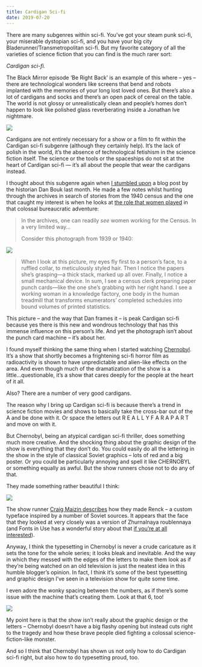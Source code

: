 ```yaml
---
title: Cardigan Sci-fi
date: 2019-07-20
---
```


There are many subgenres within sci-fi. You’ve got your steam punk sci-fi, your miserable dystopian sci-fi, and you have your big city Bladerunner/Transmetropolitan sci-fi. But my favorite category of all the varieties of science fiction that you can find is the much rarer sort:

_Cardigan sci-fi._

The Black Mirror episode ‘Be Right Back’ is an example of this where – yes – there are technological wonders like screens that bend and robots implanted with the memories of your long lost loved ones. But there’s also a lot of cardigans and socks and there’s an open pack of cereal on the table. The world is not glossy or unrealistically clean and people’s homes don’t happen to look like polished glass reverberating inside a Jonathan Ive nightmare.

![](https://buttondown.s3.us-west-2.amazonaws.com/images/943f3fbb-e4d2-4a84-81d4-ecf28355f840.png)

Cardigans are not entirely necessary for a show or a film to fit within the Cardigan sci-fi subgenre (although they certainly help). It’s the lack of polish in the world, it’s the absence of technological fetishism in the science fiction itself. The science or the tools or the spaceships do not sit at the heart of Cardigan sci-fi — it’s all about the people that wear the cardigans instead.

I thought about this subgenre again when [I stumbled upon](https://www.robinrendle.com/notes/census-stories) a blog post by the historian Dan Bouk last month. He made a few notes whilst hunting through the archives in search of stories from the 1940 census and the one that caught my interest is when he looks at [the role that women played](https://censusstories.us/2018/08/11/foudray.html) in that colossal bureaucratic adventure:

> In the archives, one can readily _see_ women working for the Census. In a very limited way…
>
> Consider this photograph from 1939 or 1940:

![](https://buttondown.s3.us-west-2.amazonaws.com/images/6cb2768e-8869-46ae-b8f8-65767f06468c.jpg)

> When I look at this picture, my eyes fly first to a person’s face, to a ruffled collar, to meticulously styled hair. Then I notice the papers she’s grasping—a thick stack, marked up all over. Finally, I notice a small mechanical device. In sum, I see a census clerk preparing paper punch cards—like the one she’s grabbing with her right hand. I see a working woman in a knowledge factory, one body in the human treadmill that transforms enumerators’ completed schedules into bound volumes of printed statistics.

This picture – and the way that Dan frames it – is peak Cardigan sci-fi because yes there is this new and wondrous technology that has this immense influence on this person’s life. And yet the photograph isn’t about the punch card machine – it’s about her.

I found myself thinking the same thing when I started watching [Chernobyl](https://www.youtube.com/watch?v=s9APLXM9Ei8). It’s a show that shortly becomes a frightening sci-fi horror film as radioactivity is shown to have unpredictable and alien-like effects on the area. And even though much of the dramatization of the show is a little...questionable, it’s a show that cares deeply for the people at the heart of it all.

Also? There are a number of very good cardigans.

The reason why I bring up Cardigan sci-fi is because there’s a trend in science fiction movies and shows to basically take the cross-bar out of the A and be done with it. Or space the letters out R E A L L Y F A R A P A R T and move on with it.

But Chernobyl, being an atypical cardigan sci-fi thriller, does something much more creative. And the shocking thing about the graphic design of the show is everything that they don’t do. You could easily do all the lettering in the show in the style of classical Soviet graphics – lots of red and a big poster. Or you could be particularly annoying and spell it like CHEЯNOBYL or something equally as awful. But the show runners chose not to do any of that.

They made something rather beautiful I think:

![](https://buttondown.s3.us-west-2.amazonaws.com/images/cc09f0dd-f9db-4067-ad9e-91a0b8134311.jpg)

The show runner [Craig Maizin describes](http://scriptnotes.net/401-you-got-verve) how they made Renck – a custom typeface inspired by a number of Soviet sources. It appears that the face that they looked at very closely was a version of Zhurnalnaya roublennaya (and Fonts in Use has a wonderful story about that [if you’re at all interested](https://fontsinuse.com/uses/12774/zhurnalnaya-roublennaya-a-poor-man-s-futura)).

Anyway, I think the typesetting in Chernobyl is never a crude caricature as it sets the tone for the whole series; it looks bleak and inevitable. And the way in which they messed with the edges of the letters to make them look as if they’re being watched on an old television is just the neatest idea in this humble blogger’s opinion. In fact, I think it’s some of the best typesetting and graphic design I’ve seen in a television show for quite some time.

I even adore the wonky spacing between the numbers, as if there’s some issue with the machine that’s creating them. Look at that 6, too!

![](https://buttondown.s3.us-west-2.amazonaws.com/images/83dd8eef-12f9-443d-b752-d9c33145dc58.png)

My point here is that the show isn’t really about the graphic design or the letters – Chernobyl doesn’t have a big flashy opening but instead cuts right to the tragedy and how these brave people died fighting a colossal science-fiction-like monster.

And so I think that Chernobyl has shown us not only how to do Cardigan sci-fi right, but also how to do typesetting proud, too.
